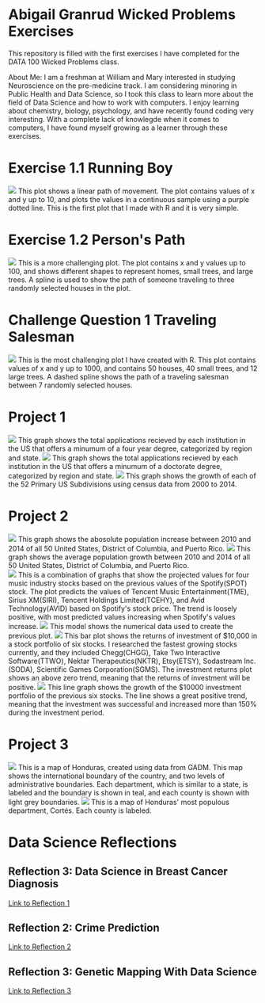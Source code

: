 # Abigail Granrud Wicked Problems Exercises
This repository is filled with the first exercises I have completed for the DATA 100 Wicked Problems class.


About Me: I am a freshman at William and Mary interested in studying Neuroscience on the pre-medicine track. I am considering minoring in Public Health and Data Science, so I took this class to learn more about the field of Data Science and how to work with computers. I enjoy learning about chemistry, biology, psychology, and have recently found coding very interesting. With a complete lack of knowlegde when it comes to computers, I have found myself growing as a learner through these exercises. 
# Exercise 1.1 Running Boy
![](runningboy.md.png)
This plot shows a linear path of movement. The plot contains values of x and y up to 10, and plots the values in a continuous sample using a purple dotted line. This is the first plot that I made with R and it is very simple. 
# Exercise 1.2 Person's Path 
![](PersonsPath.md.png)
This is a more challenging plot. The plot contains x and y values up to 100, and shows different shapes to represent homes, small trees, and large trees. A spline is used to show the path of someone traveling to three randomly selected houses in the plot. 
# Challenge Question 1 Traveling Salesman
![](Challengeq.md.png)
This is the most challenging plot I have created with R. This plot contains values of x and y up to 1000, and contains 50 houses, 40 small trees, and 12 large trees. A dashed spline shows the path of a traveling salesman between 7 randomly selected houses. 
# Project 1
![](FourYearCollegeAppTotals.png)
This graph shows the total applications recieved by each institution in the US that offers a minumum of a four year degree, categorized by region and state. 
![](DocCollegeAppTotals.png)
This graph shows the total applications recieved by each institution in the US that offers a minumum of a doctorate degree, categorized by region and state.
![](Project1Part2.png)
This graph shows the growth of each of the 52 Primary US Subdivisions using census data from 2000 to 2014. 
# Project 2
![](DataProject2Deliverable1.png)
This graph shows the abosolute population increase between 2010 and 2014 of all 50 United States, District of Columbia, and Puerto Rico. 
![](DataProject2Deliverable2.png)
This graph shows the average population growth between 2010 and 2014 of all 50 United States, District of Columbia, and Puerto Rico.  
![](DataProject2Deliverable3.png)
This is a combination of graphs that show the projected values for four music industry stocks based on the previous values of the Spotify(SPOT) stock. The plot predicts the values of Tencent Music Entertainment(TME), Sirius XM(SIRI), Tencent Holdings Limited(TCEHY), and Avid Technology(AVID) based on Spotify's stock price. The trend is loosely positive, with most predicted values increasing when Spotify's values increase. 
![](DataProject2Deliverable4.png)
This model shows the numerical data used to create the previous plot. 
![](DataProject2Deliverable5.png)
This bar plot shows the returns of investment of $10,000 in a stock portfolio of six stocks. I researched the fastest growing stocks currently, and they included Chegg(CHGG), Take Two Interactive Software(TTWO), Nektar Therapeutics(NKTR), Etsy(ETSY), Sodastream Inc.(SODA), Scientific Games Corporation(SGMS). The investment returns plot shows an above zero trend, meaning that the returns of investment will be positive. 
![](DataProject2Deliverable6.png)
This line graph shows the growth of the $10000 investment portfolio of the previous six stocks. The line shows a great positive trend, meaning that the investment was successful and increased more than 150% during the investment period. 
# Project 3
![](honduras.png)
This is a map of Honduras, created using data from GADM. This map shows the international boundary of the country, and two levels of administrative boundaries. Each department, which is similar to a state, is labeled and the boundary is shown in teal, and each county is shown with light grey boundaries. 
![](Cortes.png)
This is a map of Honduras' most populous department, Cortés. Each county is labeled. 
# Data Science Reflections
## Reflection 3: Data Science in Breast Cancer Diagnosis
[Link to Reflection 1](https://docs.google.com/document/d/1Tv5lWOSASYQ3et3hxFZEIWSp-7dlirjyPEA17FQsRcY/edit?usp=sharing)
## Reflection 2: Crime Prediction
[Link to Reflection 2](https://docs.google.com/document/d/1eLRuYnOsroqz77QAhOEgFLkgjrjpN_hSVUfe5XhSs9s/edit?usp=sharing)
## Reflection 3: Genetic Mapping With Data Science
[Link to Reflection 3](https://docs.google.com/document/d/1vJmidIM8XwzohHQeAf4T239g5uMqVRO74rTNo_BNp7s/edit?usp=sharing)

